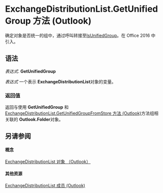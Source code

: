 
# ExchangeDistributionList.GetUnifiedGroup 方法 (Outlook)

确定对象是否统一的组中，通过呼叫转接至[IsUnifiedGroup](9ee27465-3ea5-7316-feec-2f255ff08f6b.md)。在 Office 2016 中引入。


## 语法

 _表达式_. **GetUnifiedGroup**

 _表达式_ 一个表示 **ExchangeDistributionList**对象的变量。


### 返回值

返回与使用 **GetUnifiedGroup** 和[ExchangeDistributionList.GetUnifiedGroupFromStore 方法 (Outlook)](8565a110-d9d9-bc58-a5c8-a0ac9da8ec0c.md)方法组相关联的 **Outlook.Folder**对象。


## 另请参阅


#### 概念


[ExchangeDistributionList 对象 （Outlook）](2830dfba-6c0a-a81f-6b98-92ac2aafb59d.md)
#### 其他资源


[ExchangeDistributionList 成员 (Outlook)](89105487-3e5b-ee8b-02e0-33ad42bd2fbe.md)